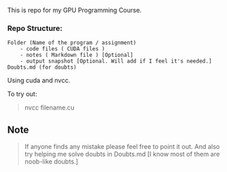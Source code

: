This is repo for my GPU Programming Course. 

### Repo Structure: 
    Folder (Name of the program / assignment)
        - code files ( CUDA files )
        - notes ( Markdown file ) [Optional]
        - output snapshot [Optional. Will add if I feel it's needed.]
    Doubts.md (for doubts)

Using cuda and nvcc.


To try out:
> nvcc filename.cu 



## Note
> If anyone finds any mistake please feel free to point it out. And also try helping me solve doubts in Doubts.md [I know most of them are noob-like doubts.]

